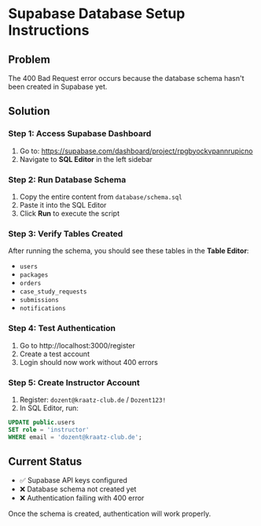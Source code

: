 # Supabase Database Setup Instructions

## Problem
The 400 Bad Request error occurs because the database schema hasn't been created in Supabase yet.

## Solution

### Step 1: Access Supabase Dashboard
1. Go to: https://supabase.com/dashboard/project/rpgbyockvpannrupicno
2. Navigate to **SQL Editor** in the left sidebar

### Step 2: Run Database Schema
1. Copy the entire content from `database/schema.sql`
2. Paste it into the SQL Editor
3. Click **Run** to execute the script

### Step 3: Verify Tables Created
After running the schema, you should see these tables in the **Table Editor**:
- `users`
- `packages` 
- `orders`
- `case_study_requests`
- `submissions`
- `notifications`

### Step 4: Test Authentication
1. Go to http://localhost:3000/register
2. Create a test account
3. Login should now work without 400 errors

### Step 5: Create Instructor Account
1. Register: `dozent@kraatz-club.de` / `Dozent123!`
2. In SQL Editor, run:
```sql
UPDATE public.users 
SET role = 'instructor' 
WHERE email = 'dozent@kraatz-club.de';
```

## Current Status
- ✅ Supabase API keys configured
- ❌ Database schema not created yet
- ❌ Authentication failing with 400 error

Once the schema is created, authentication will work properly.
